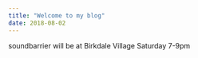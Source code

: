 ```yaml
---
title: "Welcome to my blog"
date: 2018-08-02
---
```


soundbarrier will be at Birkdale Village Saturday 7-9pm

